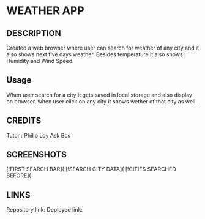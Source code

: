 # WEATHER APP

## DESCRIPTION
Created a web browser where user can search for weather of any city and it also shows next five days weather. Besides temperature it also shows Humidity and Wind Speed.

## Usage
When user search for a city it gets saved in local storage and also display on browser, when user click on any city it shows wether of that city as well.

## CREDITS
Tutor : Philip Loy
Ask Bcs

## SCREENSHOTS
[!FIRST SEARCH BAR](
[!SEARCH CITY DATA](
[!CITIES SEARCHED BEFORE](

## LINKS
Repository link:
Deployed link:

